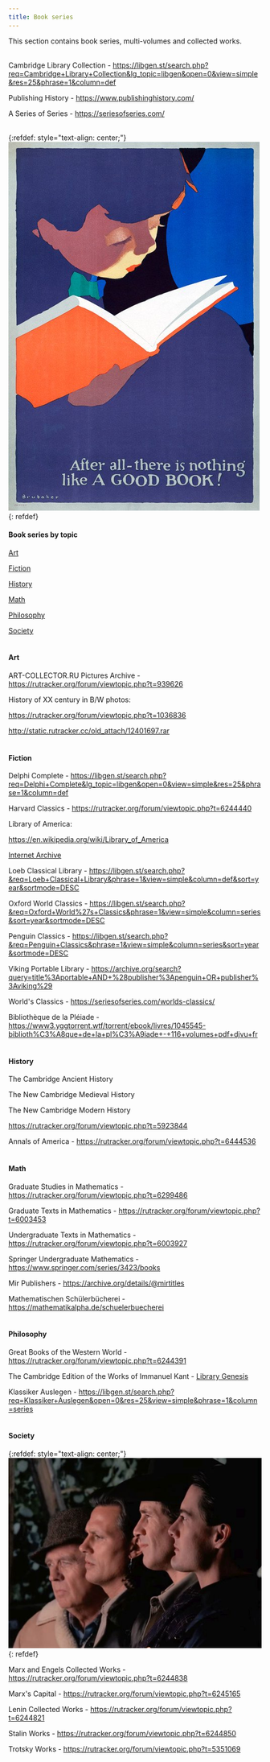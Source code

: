```yaml
---
title: Book series
---
```


This section contains book series, multi-volumes and collected works.
<br><br>

Cambridge Library Collection - <https://libgen.st/search.php?req=Cambridge+Library+Collection&lg_topic=libgen&open=0&view=simple&res=25&phrase=1&column=def>

Publishing History - <https://www.publishinghistory.com/>

A Series of Series - <https://seriesofseries.com/>
<br><br>

{:refdef: style="text-align: center;"}
![Books](/images/booksen.jpg)
{: refdef}
<br>

#### Book series by topic

[Art](#art)

[Fiction](#fiction)

[History](#history)

[Math](#math)

[Philosophy](#philosophy)

[Society](#society)
<br><br>

<a id="art"></a>
#### Art

ART-COLLECTOR.RU Pictures Archive - <https://rutracker.org/forum/viewtopic.php?t=939626>

History of XX century in B/W photos:

<https://rutracker.org/forum/viewtopic.php?t=1036836>

<http://static.rutracker.cc/old_attach/12401697.rar>
<br><br>

<a id="fiction"></a>
#### Fiction

Delphi Complete - <https://libgen.st/search.php?req=Delphi+Complete&lg_topic=libgen&open=0&view=simple&res=25&phrase=1&column=def>

Harvard Classics - <https://rutracker.org/forum/viewtopic.php?t=6244440>

Library of America:

<https://en.wikipedia.org/wiki/Library_of_America>

[Internet Archive](/en/internet-archive)

Loeb Classical Library - <https://libgen.st/search.php?&req=Loeb+Classical+Library&phrase=1&view=simple&column=def&sort=year&sortmode=DESC>

Oxford World Classics - <https://libgen.st/search.php?&req=Oxford+World%27s+Classics&phrase=1&view=simple&column=series&sort=year&sortmode=DESC>

Penguin Classics - <https://libgen.st/search.php?&req=Penguin+Classics&phrase=1&view=simple&column=series&sort=year&sortmode=DESC>

Viking Portable Library - <https://archive.org/search?query=title%3Aportable+AND+%28publisher%3Apenguin+OR+publisher%3Aviking%29>

World's Classics - <https://seriesofseries.com/worlds-classics/>

Bibliothèque de la Pléiade - <https://www3.yggtorrent.wtf/torrent/ebook/livres/1045545-biblioth%C3%A8que+de+la+pl%C3%A9iade+-+116+volumes+pdf+djvu+fr>
<br><br>

<a id="history"></a>
#### History

The Cambridge Ancient History

The New Cambridge Medieval History

The New Cambridge Modern History

<https://rutracker.org/forum/viewtopic.php?t=5923844>

Annals of America - <https://rutracker.org/forum/viewtopic.php?t=6444536>
<br><br>

<a id="math"></a>
#### Math

Graduate Studies in Mathematics - <https://rutracker.org/forum/viewtopic.php?t=6299486>

Graduate Texts in Mathematics - <https://rutracker.org/forum/viewtopic.php?t=6003453>

Undergraduate Texts in Mathematics - <https://rutracker.org/forum/viewtopic.php?t=6003927>

Springer Undergraduate Mathematics - <https://www.springer.com/series/3423/books>

Mir Publishers - <https://archive.org/details/@mirtitles>

Mathematischen Schülerbücherei - <https://mathematikalpha.de/schuelerbuecherei>
<br><br>

<a id="philosophy"></a>
#### Philosophy

Great Books of the Western World - <https://rutracker.org/forum/viewtopic.php?t=6244391>

The Cambridge Edition of the Works of Immanuel Kant - [Library Genesis](https://libgen.st/search.php?&req=The+Cambridge+Edition+of+the+Works+of+Immanuel+Kant&phrase=1&view=simple&column=series&sort=def&sortmode=ASC&page=1)

Klassiker Auslegen - <https://libgen.st/search.php?req=Klassiker+Auslegen&open=0&res=25&view=simple&phrase=1&column=series>
<br><br>

<a id="society"></a>
#### Society

{:refdef: style="text-align: center;"}
![MELS](/images/mels.jpg)
{: refdef}

Marx and Engels Collected Works - <https://rutracker.org/forum/viewtopic.php?t=6244838>

Marx's Capital - <https://rutracker.org/forum/viewtopic.php?t=6245165>

Lenin Collected Works - <https://rutracker.org/forum/viewtopic.php?t=6244821>

Stalin Works - <https://rutracker.org/forum/viewtopic.php?t=6244850>

Trotsky Works - <https://rutracker.org/forum/viewtopic.php?t=5351069>